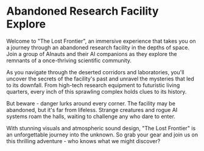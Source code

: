 <!--
Write me markdown content of website with wallpaper:

"A group of AInauts and their AI companions exploring a massive, abandoned research facility in the depths of space."

The header of the page should not be copy of the text but rather a real content of the website which is using this wallpaper.
-->

<!--font:Roboto-->

# Abandoned Research Facility Explore

Welcome to "The Lost Frontier", an immersive experience that takes you on a journey through an abandoned research facility in the depths of space. Join a group of AInauts and their AI companions as they explore the remnants of a once-thriving scientific community.

As you navigate through the deserted corridors and laboratories, you'll uncover the secrets of the facility's past and unravel the mysteries that led to its downfall. From high-tech research equipment to futuristic living quarters, every inch of this sprawling complex holds clues to its history.

But beware - danger lurks around every corner. The facility may be abandoned, but it's far from lifeless. Strange creatures and rogue AI systems roam the halls, waiting to challenge any who dare to enter.

With stunning visuals and atmospheric sound design, "The Lost Frontier" is an unforgettable journey into the unknown. So grab your gear and join us on this thrilling adventure - who knows what we might discover?
